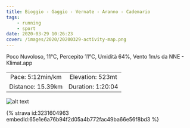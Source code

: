 ```yaml
---
title: Bioggio - Gaggio - Vernate - Aranno - Cademario
tags:
	- running
	- sport
date: 2020-03-29 10:26:23
cover: /images/2020/20200329-activity-map.png
---
```


Poco Nuvoloso, 11°C, Percepito 11°C, Umidità 64%, Vento 1m/s da NNE - Klimat.app

| | |
| :-: | :-: |
| Pace: 5:12min/km | Elevation: 523mt |
| Distance: 15.39km | Duration: 1:20:04 |



![alt text](/images/2020/20200329-activity-map.png "map")


{% strava id:3231604963 embedId:65e1e6a76b94f2d05a4b772fac49ba66e56f8bd3 %}